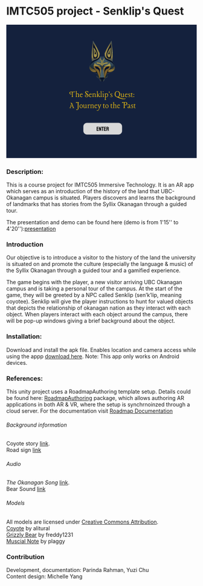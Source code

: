 # IMTC505 project - Senklip's Quest

![cover img](cover.png)

### Description:
This is a course project for IMTC505 Immersive Technology. It is an AR app which serves as an introduction of the history of the land that UBC-Okanagan campus is situated. Players discovers and learns the background of landmarks that has stories from the Syllix Okanagan through a guided tour. <br>

The presentation and demo can be found here (demo is from 1'15'' to 4'20''):[presentation](https://drive.google.com/file/d/10HgUXIq7C9POH8SvBafEUQMPkWDAoenE/view?usp=sharing)

### Introduction 
Our objective is to introduce a visitor to the history of the land the university is situated on and promote the culture (especially the language & music) of the Syllix Okanagan through a guided tour and a gamified experience. 

The game begins with the player, a new visitor arriving UBC Okanagan campus and is taking a personal tour of the campus. At the start of the game, they will be greeted by a NPC called Senklip (sen’k’lip, meaning coyotee). Senklip will give the player instructions to hunt for valued objects that depicts the relationship of okanagan nation as they interact with each object. When players interact with each object around the campus, there will be pop-up windows giving a brief background about the object. 

### Installation:
Download and install the apk file. Enables location and camera access while using the appp [download here](https://drive.google.com/file/d/16eQjCrbZk0zJMMtO_FBmS2biAY1-gXwN/view?usp=sharing).
Note: This app only works on Android devices.

### References: 

This unity project uses a RoadmapAuthoring template setup. Details could be found here: [RoadmapAuthoring](https://github.com/ovi-lab/RoadmapAuthoring) package, which allows authoring AR applications in both AR & VR, where the setup is synchrnoinzed through a cloud server. For the documentation visit [Roadmap Documentation](https://ovi-lab.github.io/RoadmapAuthoring)

###### Background information
Coyote story [link](https://www.firstvoices.com/explore/FV/sections/Data/nsyilxc%C9%99n/nsyilxc%C9%99n/Syilx).  <br>
Road sign [link](https://ok.ubc.ca/about/indigenous-engagement/) <br>

###### Audio
*The Okanagan Song* [link](https://www.syilx.org/about-us/syilx-nation/songs/). <br>
Bear Sound [link](https://quicksounds.com/sound/2736/large-black-bear-processed-roar-and-growl) <br>

###### Models
All models are licensed under [Creative Commons Attribution](http://creativecommons.org/licenses/by/4.0/).<br>
[Coyote](https://skfb.ly/oIqpp) by alitural <br>
[Grizzly Bear](https://skfb.ly/orD8J) by freddy1231 <br>
[Muscial Note](https://skfb.ly/o9CBJ) by plaggy <br>

### Contribution 
Development, documentation: Parinda Rahman, Yuzi Chu <br>
Content design: Michelle Yang <br>

